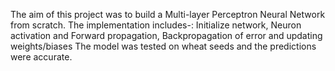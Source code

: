 The aim of this project was to build a Multi-layer Perceptron Neural Network from scratch.
The implementation includes-: Initialize network,  Neuron activation and Forward propagation, Backpropagation of error and updating weights/biases
The model was tested on wheat seeds and the predictions were accurate.

